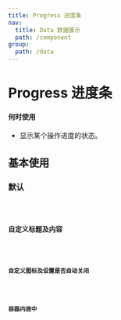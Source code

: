 ```yaml
---
title: Progress 进度条
nav:
  title: Data 数据展示
  path: /component
group:
  path: /data
---
```


# Progress 进度条

#### 何时使用

- 显示某个操作进度的状态。

## 基本使用

### 默认

<code src="./demo/index1.tsx" />

### 自定义标题及内容

<code src="./demo/index2.tsx" />

### 自定义图标及设置是否自动关闭

<!-- <code src="./demo/index3.tsx" /> -->

### 容器内居中

<!-- <code src="./demo/index4.tsx" /> -->

<API></API>
